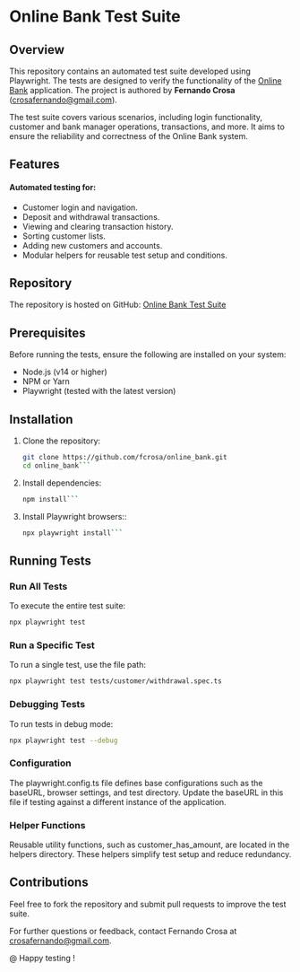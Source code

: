 
# Online Bank Test Suite

## Overview

This repository contains an automated test suite developed using Playwright. The tests are designed to verify the functionality of the [Online Bank](https://www.globalsqa.com/angularJs-protractor/BankingProject/#/login) application. The project is authored by **Fernando Crosa** (<crosafernando@gmail.com>).

The test suite covers various scenarios, including login functionality, customer and bank manager operations, transactions, and more. It aims to ensure the reliability and correctness of the Online Bank system.

## Features

#### Automated testing for:
- Customer login and navigation.
- Deposit and withdrawal transactions.
- Viewing and clearing transaction history.
- Sorting customer lists.
- Adding new customers and accounts.
- Modular helpers for reusable test setup and conditions.

## Repository

The repository is hosted on GitHub: [Online Bank Test Suite](https://github.com/fcrosa/online_bank)

## Prerequisites

Before running the tests, ensure the following are installed on your system:

- Node.js (v14 or higher)
- NPM or Yarn
- Playwright (tested with the latest version)

## Installation

1. Clone the repository:

   ```bash
   git clone https://github.com/fcrosa/online_bank.git
   cd online_bank```

2. Install dependencies:

   ```bash
   npm install```

3. Install Playwright browsers::

   ```bash
   npx playwright install```

## Running Tests

### Run All Tests

To execute the entire test suite:

   ```bash
   npx playwright test
   ```


### Run a Specific Test
To run a single test, use the file path:

   ```bash 
   npx playwright test tests/customer/withdrawal.spec.ts
```
### Debugging Tests
To run tests in debug mode:

   ```bash 
   npx playwright test --debug
   ```  

### Configuration

The playwright.config.ts file defines base configurations such as the baseURL, browser settings, and test directory. Update the baseURL in this file if testing against a different instance of the application.

### Helper Functions
Reusable utility functions, such as customer_has_amount, are located in the helpers directory. These helpers simplify test setup and reduce redundancy.

## Contributions
Feel free to fork the repository and submit pull requests to improve the test suite.

For further questions or feedback, contact Fernando Crosa at crosafernando@gmail.com.

@ Happy testing !